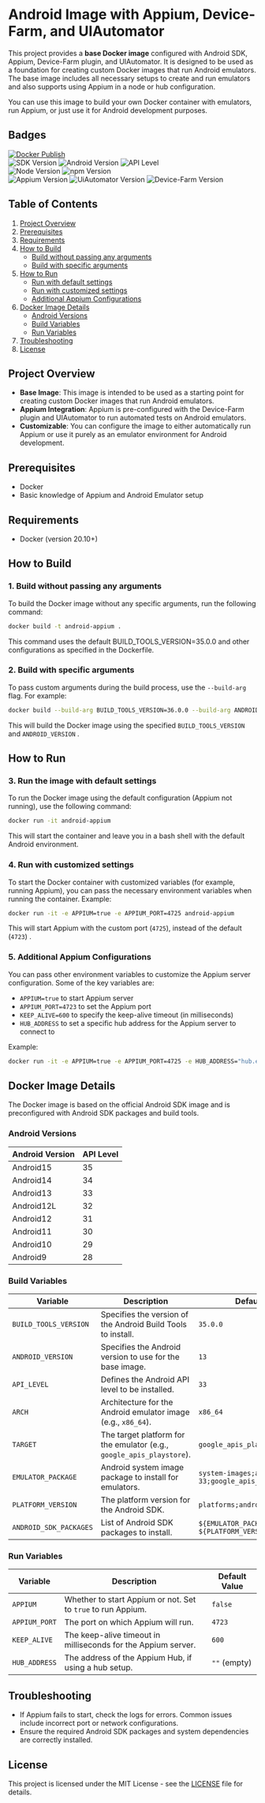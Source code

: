 # Android Image with Appium, Device-Farm, and UIAutomator

This project provides a **base Docker image** configured with Android SDK, Appium, Device-Farm plugin, and UIAutomator. It is designed to be used as a foundation for creating custom Docker images that run Android emulators. The base image includes all necessary setups to create and run emulators and also supports using Appium in a node or hub configuration.

You can use this image to build your own Docker container with emulators, run Appium, or just use it for Android development purposes.

## Badges

[![Docker Publish](https://github.com/mahmoudazaid/android-images/actions/workflows/docker-publish.yml/badge.svg?branch=main)](https://github.com/mahmoudazaid/android-images/actions/workflows/docker-publish.yml)  
![SDK Version](https://img.shields.io/badge/SDK%20Version-35.0.0-blue)
![Android Version](https://img.shields.io/badge/Android%20Version-15-blue)
![API Level](https://img.shields.io/badge/API%20Level-35-blue)  
![Node Version](https://img.shields.io/badge/node-22.x-blue)
![npm Version](https://img.shields.io/badge/npm-10.9.0-blue)  
![Appium Version](https://img.shields.io/badge/appium-2.12.1-blue)
![UiAutomator Version](https://img.shields.io/badge/uiautomator2-3.8.0-blue)
![Device-Farm Version](https://img.shields.io/badge/device_farm-9.2.3-blue)

## Table of Contents

1. [Project Overview](#project-overview)
2. [Prerequisites](#prerequisites)
3. [Requirements](#requirements)
4. [How to Build](#how-to-build)
   - [Build without passing any arguments](#1-build-without-passing-any-arguments)
   - [Build with specific arguments](#2-build-with-specific-arguments)
5. [How to Run](#how-to-run)
   - [Run with default settings](#3-run-the-image-with-default-settings)
   - [Run with customized settings](#4-run-with-customized-settings)
   - [Additional Appium Configurations](#5-additional-appium-configurations)
6. [Docker Image Details](#docker-image-details)
   - [Android Versions](#android-versions)
   - [Build Variables](#build-variables)
   - [Run Variables](#run-variables)
7. [Troubleshooting](#troubleshooting)
8. [License](#license)

## Project Overview

- **Base Image**: This image is intended to be used as a starting point for creating custom Docker images that run Android emulators.
- **Appium Integration**: Appium is pre-configured with the Device-Farm plugin and UIAutomator to run automated tests on Android emulators.
- **Customizable**: You can configure the image to either automatically run Appium or use it purely as an emulator environment for Android development.

## Prerequisites

- Docker
- Basic knowledge of Appium and Android Emulator setup

## Requirements

- Docker (version 20.10+)

## How to Build

### 1. Build without passing any arguments

To build the Docker image without any specific arguments, run the following command:

```bash
docker build -t android-appium .
```

This command uses the default BUILD_TOOLS_VERSION=35.0.0 and other configurations as specified in the Dockerfile.

### 2. Build with specific arguments

To pass custom arguments during the build process, use the `--build-arg` flag. For example:

```bash
docker build --build-arg BUILD_TOOLS_VERSION=36.0.0 --build-arg ANDROID_VERSION=14 -t android-appium .
```

This will build the Docker image using the specified `BUILD_TOOLS_VERSION` and `ANDROID_VERSION` .

## How to Run

### 3. Run the image with default settings

To run the Docker image using the default configuration (Appium not running), use the following command:

```bash
docker run -it android-appium
```

This will start the container and leave you in a bash shell with the default Android environment.

### 4. Run with customized settings

To start the Docker container with customized variables (for example, running Appium), you can pass the necessary environment variables when running the container. Example:

```bash
docker run -it -e APPIUM=true -e APPIUM_PORT=4725 android-appium
```

This will start Appium with the custom port (`4725`), instead of the default (`4723`) .

### 5. Additional Appium Configurations

You can pass other environment variables to customize the Appium server configuration. Some of the key variables are:

- `APPIUM=true` to start Appium server
- `APPIUM_PORT=4723` to set the Appium port
- `KEEP_ALIVE=600` to specify the keep-alive timeout (in milliseconds)
- `HUB_ADDRESS` to set a specific hub address for the Appium server to connect to

Example:

```bash
docker run -it -e APPIUM=true -e APPIUM_PORT=4725 -e HUB_ADDRESS="hub.example.com" android-appium
```

## Docker Image Details

The Docker image is based on the official Android SDK image and is preconfigured with Android SDK packages and build tools.

### Android Versions

| **Android Version** | **API Level** |
| ------------------- | ------------- |
| Android15           | 35            |
| Android14           | 34            |
| Android13           | 33            |
| Android12L          | 32            |
| Android12           | 31            |
| Android11           | 30            |
| Android10           | 29            |
| Android9            | 28            |

### Build Variables

| **Variable**           | **Description**                                                       | **Default Value**                                       |
| ---------------------- | --------------------------------------------------------------------- | ------------------------------------------------------- |
| `BUILD_TOOLS_VERSION`  | Specifies the version of the Android Build Tools to install.          | `35.0.0`                                                |
| `ANDROID_VERSION`      | Specifies the Android version to use for the base image.              | `13`                                                    |
| `API_LEVEL`            | Defines the Android API level to be installed.                        | `33`                                                    |
| `ARCH`                 | Architecture for the Android emulator image (e.g., `x86_64`).         | `x86_64`                                                |
| `TARGET`               | The target platform for the emulator (e.g., `google_apis_playstore`). | `google_apis_playstore`                                 |
| `EMULATOR_PACKAGE`     | Android system image package to install for emulators.                | `system-images;android-33;google_apis_playstore;x86_64` |
| `PLATFORM_VERSION`     | The platform version for the Android SDK.                             | `platforms;android-33`                                  |
| `ANDROID_SDK_PACKAGES` | List of Android SDK packages to install.                              | `${EMULATOR_PACKAGE} ${PLATFORM_VERSION}`               |

### Run Variables

| **Variable**  | **Description**                                               | **Default Value** |
| ------------- | ------------------------------------------------------------- | ----------------- |
| `APPIUM`      | Whether to start Appium or not. Set to `true` to run Appium.  | `false`           |
| `APPIUM_PORT` | The port on which Appium will run.                            | `4723`            |
| `KEEP_ALIVE`  | The keep-alive timeout in milliseconds for the Appium server. | `600`             |
| `HUB_ADDRESS` | The address of the Appium Hub, if using a hub setup.          | `""` (empty)      |

## Troubleshooting

- If Appium fails to start, check the logs for errors. Common issues include incorrect port or network configurations.
- Ensure the required Android SDK packages and system dependencies are correctly installed.

## License

This project is licensed under the MIT License - see the [LICENSE](LICENSE) file for details.
